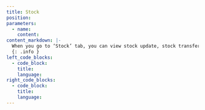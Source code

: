 ```yaml
---
title: Stock
position:
parameters:
  - name:
    content:
content_markdown: |-
  When you go to ‘Stock’ tab, you can view stock update, stock transfer, stock clear, stock accept, stock taking and stock invoice.  
  {: .info }
left_code_blocks:
  - code_block:
    title:
    language:
right_code_blocks:
  - code_block:
    title:
    language:
---
```

